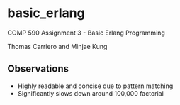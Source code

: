 # basic_erlang
COMP 590 Assignment 3 - Basic Erlang Programming

Thomas Carriero and Minjae Kung

## Observations

- Highly readable and concise due to pattern matching
- Significantly slows down around 100,000 factorial
